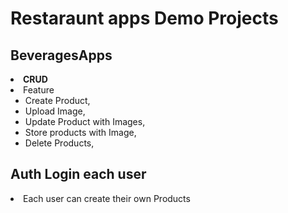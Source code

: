 <h1>Restaraunt apps Demo Projects</h1>


## BeveragesApps
<li>
    <strong>CRUD</strong> 
      <li>Feature <ul dir="auto">
          <li>Create Product,</li>
          <li>Upload Image,</li>
          <li>Update Product with Images,</li>
          <li>Store products with Image,</li>
          <li>Delete Products,</li>
        </ul>
      </li>
     
## Auth Login each user
   <li>Each user can create their own Products</li>
